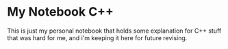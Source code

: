 # My Notebook C++

This is just my personal notebook that holds some explanation for C++ stuff that was hard for me, and i'm keeping it here for future revising.